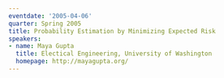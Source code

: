 ```yaml
---
eventdate: '2005-04-06'
quarter: Spring 2005
title: Probability Estimation by Minimizing Expected Risk
speakers:
- name: Maya Gupta
  title: Electical Engineering, University of Washington
  homepage: http://mayagupta.org/
---
```

